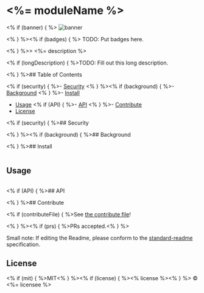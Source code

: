 # <%= moduleName %>

<% if (banner) { %>
![banner](<% bannerPath %>)

<% } %><% if (badges) { %>
TODO: Put badges here.

<% } %>> <%= description %>

<% if (longDescription) { %>TODO: Fill out this long description.

<% } %>## Table of Contents

<% if (security) { %>- [Security](#security)
<% } %><% if (background) { %>- [Background](#background)
<% } %>- [Install](#install)
- [Usage](#usage)
<% if (API) { %>- [API](#api)
<% } %>- [Contribute](#contribute)
- [License](#license)

<% if (security) { %>## Security

<% } %><% if (background) { %>## Background

<% } %>## Install

```
```

## Usage

```
```

<% if (API) { %>## API

<% } %>## Contribute

<% if (contributeFile) { %>See [the contribute file](contribute.md)!

<% } %><% if (prs) { %>PRs accepted.<% } %>

Small note: If editing the Readme, please conform to the [standard-readme](https://github.com/RichardLitt/standard-readme) specification.

## License

<% if (mit) { %>MIT<% } %><% if (license) { %><% license %><% } %> © <%= licensee %>
